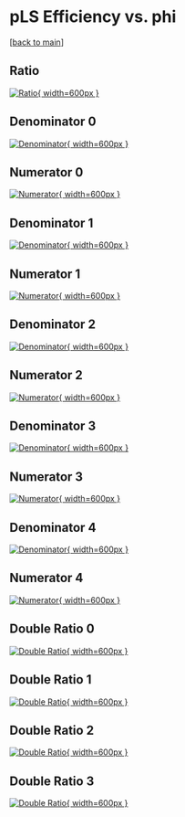 # pLS Efficiency vs. phi

[[back to main](./)]



## Ratio

[![Ratio](../mtv/var/pLS_loweta_211_0_eff_phi.png){ width=600px }](../mtv/var/pLS_loweta_211_0_eff_phi.pdf)

## Denominator 0

[![Denominator](../mtv/den/pLS_loweta_211_0_eff_phi_den0.png){ width=600px }](../mtv/den/pLS_loweta_211_0_eff_phi_den0.pdf)

## Numerator 0

[![Numerator](../mtv/num/pLS_loweta_211_0_eff_phi_num0.png){ width=600px }](../mtv/num/pLS_loweta_211_0_eff_phi_num0.pdf)

## Denominator 1

[![Denominator](../mtv/den/pLS_loweta_211_0_eff_phi_den1.png){ width=600px }](../mtv/den/pLS_loweta_211_0_eff_phi_den1.pdf)

## Numerator 1

[![Numerator](../mtv/num/pLS_loweta_211_0_eff_phi_num1.png){ width=600px }](../mtv/num/pLS_loweta_211_0_eff_phi_num1.pdf)

## Denominator 2

[![Denominator](../mtv/den/pLS_loweta_211_0_eff_phi_den2.png){ width=600px }](../mtv/den/pLS_loweta_211_0_eff_phi_den2.pdf)

## Numerator 2

[![Numerator](../mtv/num/pLS_loweta_211_0_eff_phi_num2.png){ width=600px }](../mtv/num/pLS_loweta_211_0_eff_phi_num2.pdf)

## Denominator 3

[![Denominator](../mtv/den/pLS_loweta_211_0_eff_phi_den3.png){ width=600px }](../mtv/den/pLS_loweta_211_0_eff_phi_den3.pdf)

## Numerator 3

[![Numerator](../mtv/num/pLS_loweta_211_0_eff_phi_num3.png){ width=600px }](../mtv/num/pLS_loweta_211_0_eff_phi_num3.pdf)

## Denominator 4

[![Denominator](../mtv/den/pLS_loweta_211_0_eff_phi_den4.png){ width=600px }](../mtv/den/pLS_loweta_211_0_eff_phi_den4.pdf)

## Numerator 4

[![Numerator](../mtv/num/pLS_loweta_211_0_eff_phi_num4.png){ width=600px }](../mtv/num/pLS_loweta_211_0_eff_phi_num4.pdf)

## Double Ratio 0

[![Double Ratio](../mtv/ratio/pLS_loweta_211_0_eff_phi_ratio0.png){ width=600px }](../mtv/ratio/pLS_loweta_211_0_eff_phi_ratio0.pdf)

## Double Ratio 1

[![Double Ratio](../mtv/ratio/pLS_loweta_211_0_eff_phi_ratio1.png){ width=600px }](../mtv/ratio/pLS_loweta_211_0_eff_phi_ratio1.pdf)

## Double Ratio 2

[![Double Ratio](../mtv/ratio/pLS_loweta_211_0_eff_phi_ratio2.png){ width=600px }](../mtv/ratio/pLS_loweta_211_0_eff_phi_ratio2.pdf)

## Double Ratio 3

[![Double Ratio](../mtv/ratio/pLS_loweta_211_0_eff_phi_ratio3.png){ width=600px }](../mtv/ratio/pLS_loweta_211_0_eff_phi_ratio3.pdf)

